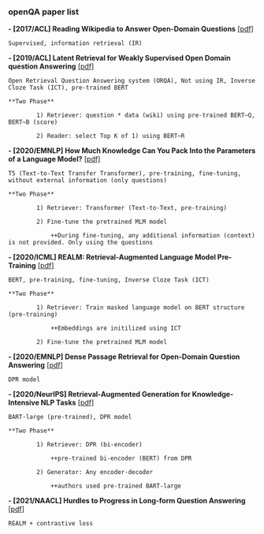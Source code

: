 ### openQA paper list



**- [2017/ACL] Reading Wikipedia to Answer Open-Domain Questions** [[pdf]](https://arxiv.org/pdf/1704.00051.pdf)
    
    Supervised, information retrieval (IR)
    
    
**- [2019/ACL] Latent Retrieval for Weakly Supervised Open Domain question Answering** [[pdf]](https://arxiv.org/pdf/1906.00300.pdf) 
    
    Open Retrieval Question Answering system (ORQA), Not using IR, Inverse Cloze Task (ICT), pre-trained BERT
    
    **Two Phase**
    
            1) Retriever: question * data (wiki) using pre-trained BERT~Q, BERT~B (score)
    
            2) Reader: select Top K of 1) using BERT~R


**- [2020/EMNLP] How Much Knowledge Can You Pack Into the Parameters of a Language Model?** [[pdf]](https://arxiv.org/pdf/2002.08910.pdf) 
            
    T5 (Text-to-Text Transfer Transformer), pre-training, fine-tuning, without external information (only questions)

    **Two Phase**
            
            1) Retriever: Transformer (Text-to-Text, pre-training)
            
            2) Fine-tune the pretrained MLM model 
            
                ++During fine-tuning, any additional information (context) is not provided. Only using the questions
               


**- [2020/ICML] REALM: Retrieval-Augmented Language Model Pre-Training** [[pdf]](https://arxiv.org/pdf/2002.08909.pdf) 
    
    BERT, pre-training, fine-tuning, Inverse Cloze Task (ICT) 
    
    **Two Phase**
            
            1) Retriever: Train masked language model on BERT structure (pre-training)
            
                ++Embeddings are initilized using ICT
            
            2) Fine-tune the pretrained MLM model 
    
    
**- [2020/EMNLP] Dense Passage Retrieval for Open-Domain Question Answering** [[pdf]](https://arxiv.org/pdf/2004.04906.pdf) 
            
    DPR model

**- [2020/NeurIPS] Retrieval-Augmented Generation for Knowledge-Intensive NLP Tasks** [[pdf]](https://arxiv.org/abs/2005.11401.pdf) 
            
    BART-large (pre-trained), DPR model 
    
    **Two Phase**
            
            1) Retriever: DPR (bi-encoder)
            
                ++pre-trained bi-encoder (BERT) from DPR
            
            2) Generator: Any encoder-decoder
    
                ++authors used pre-trained BART-large
 
 
 
**- [2021/NAACL] Hurdles to Progress in Long-form Question Answering** [[pdf]](https://arxiv.org/pdf/2103.06332.pdf) 
            
    REALM + contrastive loss
    
    

